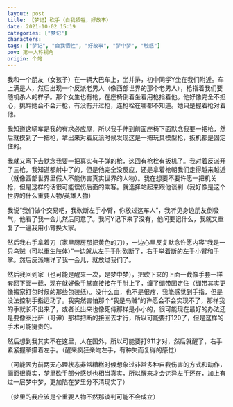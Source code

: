 ```yaml
---
layout: post
title: 【梦记】砍手（自我牺牲，好故事）
date: 2021-10-02 15:19
categories: ["梦记"]
characters: 
tags: ["梦记", "自我牺牲", "好故事", "梦中梦", "触感"]
pov: 第一人称视角
origin: 个站
---
```


我和一个朋友（女孩子）在一辆大巴车上，坐并排，初中同学Y坐在我们附近。车上满是人，然后出现一个反派老男人（像西部世界的那个老男人），枪指着我们要随机杀人的样子。那个女生也有枪，在座椅倒着坐着用枪指着他。他好像完全不担心，挑衅她会不会开枪，有没有开过枪，连枪栓在哪都不知道。她只是握着枪对着他。

我知道这辆车是我的有求必应屋，所以我手伸到前面座椅下面默念我要一把枪，然后就摸到了一把枪，拿出来对着反派时候发现这是一把玩具模型枪，扳机都是固定住的。

我就又弯下去默念我要一把真实有子弹的枪，这回有枪栓有扳机了。我对着反派开了三枪，我知道都射中了的，但是他完全没反应，还是拿着枪朝我们走得越来越近（就像西部世界里假人不能伤害真实世界的人物）。我在想要不要许愿一把机关枪，但是这样的话很可能误伤后面的乘客。就选择站起来跟他谈判（我好像是这个世界的什么重要人物/英雄人物）

我说“我们做个交易吧，我砍断左手小臂，你放过这车人”，我听见身边朋友倒吸气，他看了我一会儿然后同意了。我问Y记下来了没有，他问要记什么，我就又重复了一遍我用小臂换大家。

然后我右手拿着刀（家里厨房那把黄色的刀），一边心里反复默念许愿内容“我是一只乌贼（可以重生肢体）”一边就从左手手肘砍断了，右手举着断的左手小臂和手掌。然后反派端详了我一会儿，就放过我们了。

然后我回到家（也可能是醒来一次，是梦中梦），把砍下来的上面一截像手套一样套回下面一截，现在就好像手掌直接接在手肘上了，缠了绷带固定住（绷带其实更像搬家打包时候的那些包装纸）。没什么血，也不是很疼，我能感觉到手指，但是没法控制手指运动了。我突然害怕那个“我是乌贼”的许愿会不会实现不了，那样我的手就长不出来了，或者长出来也像死侍那样是小小的，很可能现在最好的办法还是要像泰比萨（哥谭）那样把断的接回去才行，所以可能要打120了，但是这样的手术可能挺贵的。

然后想到我其实不在这里，人在国外，所以可能要打911才对，然后就醒了，右手紧紧握拳攥着左手。（醒来疯狂亲吻左手，有种失而复得的感觉）

（可能因为前两天心理状态非常糟糕时候想象过非常多种自我伤害的方式和动作，画面很真实，梦里砍手部分感觉也相当真实，所以醒来才会诧异左手还在，加上有过一层梦中梦，更加陷在梦里分不清现实了）

（梦里的我应该是个重要人物不然那谈判可能不会成立）

